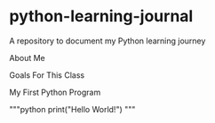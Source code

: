 # python-learning-journal
A repository to document my Python learning journey

About Me

Goals For This Class

My First Python Program


"""python
print("Hello World!")
"""
